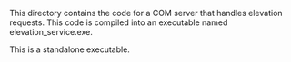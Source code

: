 This directory contains the code for a COM server that handles elevation
requests. This code is compiled into an executable named elevation_service.exe.

This is a standalone executable.
